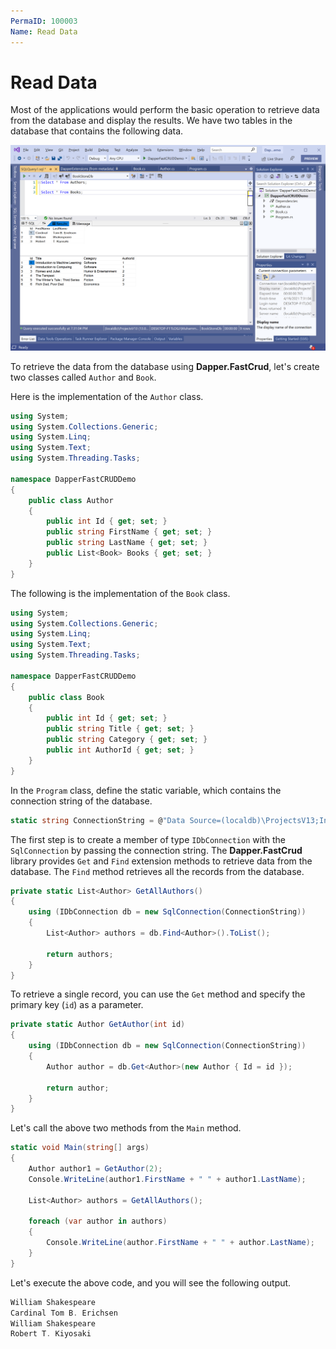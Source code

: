 ```yaml
---
PermaID: 100003
Name: Read Data
---
```


# Read Data

Most of the applications would perform the basic operation to retrieve data from the database and display the results. We have two tables in the database that contains the following data.

<img src="images/database-setup.png" alt="Database data">

To retrieve the data from the database using **Dapper.FastCrud**, let's create two classes called `Author` and `Book`.

Here is the implementation of the `Author` class.

```csharp
using System;
using System.Collections.Generic;
using System.Linq;
using System.Text;
using System.Threading.Tasks;

namespace DapperFastCRUDDemo
{
    public class Author
    {
        public int Id { get; set; }
        public string FirstName { get; set; }
        public string LastName { get; set; }
        public List<Book> Books { get; set; }
    }
}
```

The following is the implementation of the `Book` class.

```csharp
using System;
using System.Collections.Generic;
using System.Linq;
using System.Text;
using System.Threading.Tasks;

namespace DapperFastCRUDDemo
{
    public class Book
    {
        public int Id { get; set; }
        public string Title { get; set; }
        public string Category { get; set; }
        public int AuthorId { get; set; }
    }
}
```

In the `Program` class, define the static variable, which contains the connection string of the database.

```csharp
static string ConnectionString = @"Data Source=(localdb)\ProjectsV13;Initial Catalog=BookStoreDb;Integrated Security=True;";
```

The first step is to create a member of type `IDbConnection` with the `SqlConnection` by passing the connection string. The **Dapper.FastCrud** library provides `Get` and `Find` extension methods to retrieve data from the database. The `Find` method retrieves all the records from the database.

```csharp
private static List<Author> GetAllAuthors()
{
    using (IDbConnection db = new SqlConnection(ConnectionString))
    {
        List<Author> authors = db.Find<Author>().ToList();

        return authors;
    }
}
```

To retrieve a single record, you can use the `Get` method and specify the primary key (`id`) as a parameter. 

```csharp
private static Author GetAuthor(int id)
{
    using (IDbConnection db = new SqlConnection(ConnectionString))
    {
        Author author = db.Get<Author>(new Author { Id = id });

        return author;
    }
}
```

Let's call the above two methods from the `Main` method.

```csharp
static void Main(string[] args)
{
    Author author1 = GetAuthor(2);
    Console.WriteLine(author1.FirstName + " " + author1.LastName);

    List<Author> authors = GetAllAuthors();

    foreach (var author in authors)
    {
        Console.WriteLine(author.FirstName + " " + author.LastName);
    }
}
```

Let's execute the above code, and you will see the following output.

```csharp
William Shakespeare
Cardinal Tom B. Erichsen
William Shakespeare
Robert T. Kiyosaki
```

